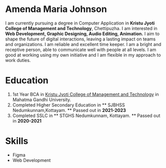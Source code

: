 # Amenda Maria Johnson
I am currently pursuing a degree in Computer Application in **Kristu Jyoti College of Management and Technology**, Chettipuzha. I am interested in **Web Development, Graphic Designing, Audio Editing, Animation.** I aim to shape the future of digital interactions, leaving a lasting impact on teams and organizations. I am reliable and excellent time keeper. I am a bright and receptive person, able to communicate well with people at all levels. I am good at working using my own initiative and I am flexible in my approach to work duties.

# Education
  1. 1st Year BCA in [Kristu Jyoti College of Management and Technology](https://kjcmt.ac.in/) in Mahatma Gandhi University. 
  2. Completed Higher Secondary Education in ** SJBHSS Nedumkunnam,Kottayam. ** Passed out in **2021-2023**
  3. Completed SSLC in ** STGHS Nedumkunnam, Kottayam. ** Passed out in **2020-2021**

# Skills
  - Figma
  - Web Development
    
